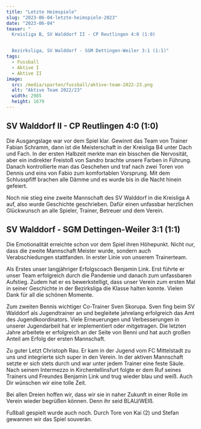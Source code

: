 ```yaml
---
title: "Letzte Heimspiele"
slug: "2023-06-04-letzte-heimspiele-2023"
date: "2023-06-04"
teaser: "
  Kreisliga B, SV Walddorf II - CP Reutlingen 4:0 (1:0)


  Bezirksliga, SV Walddorf - SGM Dettingen-Weiler 3:1 (1:1)"
tags:
  - Fussball
  - Aktive I
  - Aktive II
image:
  src: /media/sparten/fussball/aktive-team-2022-23.png
  alt: "Aktive Team 2022/23"
  width: 2985
  height: 1679 
---
```

## SV Walddorf II - CP Reutlingen 4:0 (1:0)

Die Ausgangslage war vor dem Spiel klar. Gewinnt das Team von Trainer Fabian Schramm, dann ist die Meisterschaft in der Kreisliga B4 unter Dach und Fach. In der ersten Halbzeit merkte man ein bisschen die Nervosität, aber ein indirekter Freistoß von Sandro brachte unsere Farben in Führung. Danach kontrollierte man das Geschehen und traf nach zwei Toren von Dennis und eins von Fabio zum komfortablen Vorsprung. Mit dem Schlusspfiff brachen alle Dämme und es wurde bis in die Nacht hinein gefeiert.

Noch nie stieg eine zweite Mannschaft des SV Walddorf in die Kreisliga A auf, also wurde Geschichte geschrieben. Dafür einen unfassbar herzlichen Glückwunsch an alle Spieler, Trainer, Betreuer und dem Verein.

## SV Walddorf - SGM Dettingen-Weiler 3:1 (1:1)

Die Emotionalität erreichte schon vor dem Spiel ihren Höhepunkt. Nicht nur, dass die zweite Mannschaft Meister wurde, sondern auch Verabschiedungen stattfanden. In erster Linie von unserem Trainerteam.

Als Erstes unser langjähriger Erfolgscoach Benjamin Link. Erst führte er unser Team erfolgreich durch die Pandemie und danach zum unfassbaren Aufstieg. Zudem hat er es bewerkstelligt, dass unser Verein zum ersten Mal in seiner Geschichte in der Bezirksliga die Klasse halten konnte. Vielen Dank für all die schönen Momente.

Zum zweiten Bennis wichtiger Co-Trainer Sven Skorupa. Sven fing beim SV Walddorf als Jugendtrainer an und begleitete jahrelang erfolgreich das Amt des Jugendkoordinators. Viele Erneuerungen und Verbesserungen in unserer Jugendarbeit hat er implementiert oder mitgetragen. Die letzten Jahre arbeitete er erfolgreich an der Seite von Benni und hat auch großen Anteil am Erfolg der ersten Mannschaft.

Zu guter Letzt Christoph Rau. Er kam in der Jugend vom FC Mittelstadt zu uns und integrierte sich super in den Verein. In der aktiven Mannschaft setzte er sich stets durch und war unter jedem Trainer eine feste Säule. Nach seinem Intermezzo in Kirchentellinsfurt folgte er dem Ruf seines Trainers und Freundes Benjamin Link und trug wieder blau und weiß. Auch Dir wünschen wir eine tolle Zeit.

Bei allen Dreien hoffen wir, dass wir sie in naher Zukunft in einer Rolle im Verein wieder begrüßen können. Denn ihr seid BLAU/WEIß.

Fußball gespielt wurde auch noch. Durch Tore von Kai (2) und Stefan gewannen wir das Spiel souverän.

